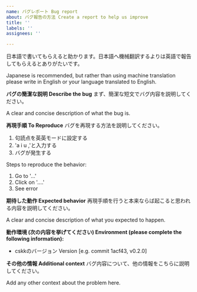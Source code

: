 ```yaml
---
name: バグレポート Bug report
about: バグ報告の方法 Create a report to help us improve
title: ''
labels: ''
assignees: ''

---
```

日本語で書いてもらえると助かります。日本語へ機械翻訳するよりは英語で報告してもらえるとありがたいです。

Japanese is recommended, but rather than using machine translation please write in English or your language translated to English. 


**バグの簡潔な説明 Describe the bug**
まず、簡潔な短文でバグ内容を説明してください。

A clear and concise description of what the bug is.

**再現手順 To Reproduce**
バグを再現する方法を説明してください。
1. 句読点を英英モードに設定する
2. 'a i u ,'と入力する
3. バグが発生する

Steps to reproduce the behavior:
1. Go to '...'
2. Click on '....'
3. See error

**期待した動作 Expected behavior**
再現手順を行うと本来ならば起こると思われる内容を説明してください。

A clear and concise description of what you expected to happen.

**動作環境 (次の内容を挙げてください) Environment (please complete the following information):**
 - cskkのバージョン Version [e.g. commit 1acf43, v0.2.0]


**その他の情報 Additional context**
バグ内容について、他の情報をこちらに説明してください。

Add any other context about the problem here.
